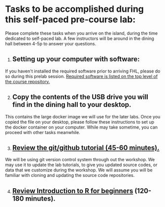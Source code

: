 # Tasks to be accomplished during this self-paced pre-course lab:
Please complete these tasks when you arrive on the island, during the time dedicated to self-paced lab. A few instructors will be around in the dining hall between 4-5p to answer your questions. 

1. ## Setting up your computer with software:
If you haven't installed the required software prior to arriving FHL, please do so during this prelab session. [Required software is listed on the top level of the course repository.](https://github.com/SlicerMorph/W_2020#computer-and-software-instructions-for-the-3d-morphometrics-workshop)

2. ## Copy the contents of the USB drive you will find in the dining hall to your desktop. 

This contains the large docker image we will use for the later labs. Once you copied the file on your desktop, please follow these instructions to set up the docker container on your computer. While may take sometime, you can proceed with other tasks meanwhile. 

3. ## [Review the git/github tutorial (45-60 minutes).](https://github.com/SlicerMorph/W_2020/blob/master/prelab/Git_Prelab.md)
We will be using git version control system through out the workshop. We may use it to update the lab tutorials, to give you updated source codes, or data that we customize during the workshop. We will assume you will be familiar with cloning and updating the source code repositories.

4. ## [Review Introduction to R for beginners](https://github.com/matloff/fasteR) (120-180 minutes). 

